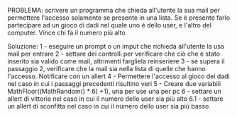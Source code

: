 PROBLEMA: scrivere un programma che chieda all'utente la sua mail per permettere l'accesso solamente se presente in una lista. Se è presente farlo partecipare ad un gioco di dadi nel quale uno è dello user, e l'altro del computer. Vince chi fa il numero più alto

Soluzione:
1 - eseguire un prompt o un imput che richieda all'utente la usa mail per entrare
2 - settare dei controlli per verificare che ciò che è stato inserito sia valido come mail, altrimenti fargliela reinseriere
3 - se supera il passaggio 2, verificare che la mail sia nella lista di quelle che hanno l'accesso. Notificare con un allert
4 - Permettere l'accesso al gioco dei dadi nel caso in cui i passaggi precedenti risultino veri
5 - Creare due variabili MathFloor((MathRandom() * 6) +1), una per use una per pc
6 - settare un allert di vittoria nel caso in cui il numero dello user sia più alto
6.1 - settare un allert di sconfitta nel caso in cui il numero dello user sia più basso